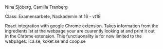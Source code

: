 Nina Sjöberg, Camilla Tranberg

Class: Examensarbete, Nackademin ht 16 - vt18

React integration with google Chrome extension. Takes information from the ingredientslist at the webpage your are cuurently looking at and print it out in the Chrome extension. This functiuonality is for now limited to the webpages: ica.se, koket.se and coop.se

